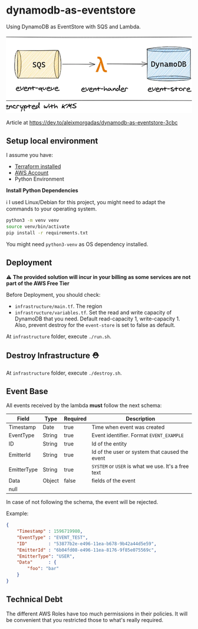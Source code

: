 # dynamodb-as-eventstore

Using DynamoDB as EventStore with SQS and Lambda.

[![practical-dev](.github/assets/infrastructure.png)](https://dev.to/aleixmorgadas/dynamodb-as-eventstore-3cbc)

Article at https://dev.to/aleixmorgadas/dynamodb-as-eventstore-3cbc

## Setup local environment

I assume you have:

- [Terraform installed](https://www.terraform.io/)
- [AWS Account](https://aws.amazon.com/)
- Python Environment

__Install Python Dependencies__

:information_source: I used Linux/Debian for this project, you might need to adapt the commands to your operating system.

```bash
python3 -m venv venv
source venv/bin/activate
pip install -r requirements.txt
```

You might need `python3-venv` as OS dependency installed.

## Deployment

:warning: __The provided solution will incur in your billing as some services are not part of the AWS Free Tier__ 

Before Deployment, you should check:

- `infrastructure/main.tf`. The region
- `infrastructure/variables.tf`. Set the read and write capacity of DynamoDB that you need. Default read-capacity 1, write-capacity 1. Also, prevent destroy for the `event-store` is set to false as default.

At `infrastructure` folder, execute `./run.sh`.

## Destroy Infrastructure :rescue_worker_helmet:

At `infrastructure` folder, execute `./destroy.sh`.

## Event Base

All events received by the lambda __must__ follow the next schema:

| Field     | Type      | Required  | Description   |
| ---       | ----      | ---       | ---           |
| Timestamp | Date      | true      | Time when event was created |
| EventType | String    | true      | Event identifier. Format `EVENT_EXAMPLE` |
| ID        | String    | true      | Id of the entity  |
| EmitterId | String    | true      | Id of the user or system that caused the event |
| EmitterType | String    | true      | `SYSTEM` or `USER` is what we use. It's a free text |
| Data      | Object     | false      | fields of the event |
| null
In case of not following the schema, the event will be rejected.

Example:

```json
{
	"Timestamp"	: 1596719980,
	"EventType"	: "EVENT_TEST",
	"ID"		: "53877b2e-e496-11ea-b678-9b42a44d5e59",
	"EmitterId"	: "6b04fd08-e496-11ea-8176-9f85e075569c",
    "EmitterType": "USER",
	"Data"		: {
		"foo": "bar"
	}
}
```

## Technical Debt

The different AWS Roles have too much permissions in their policies. It will be convenient that you restricted those to what's really required.